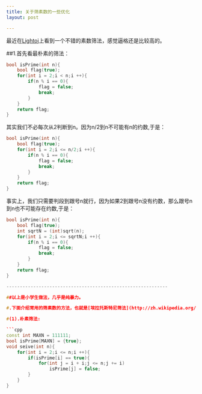 ```yaml
---
title: 关于筛素数的一些优化
layout: post

---
```


最近在[Lightoj](http://lightoj.com/article_show.php?article=1001)上看到一个不错的素数筛法，感觉逼格还是比较高的。

##1.首先看最朴素的筛法：

```cpp
bool isPrime(int n){
    bool flag(true);
    for(int i = 2;i < n;i ++){
        if(n % i == 0){
            flag = false;
            break;
        }
    }
    return flag;
}
```

其实我们不必每次从<let>2</let>判断到<let>n<let>。因为<let>n/2</let>到<let>n</let>不可能有<let>n</let>的约数,于是：

```cpp
bool isPrime(int n){
    bool flag(true);
    for(int i = 2;i <= n/2;i ++){
        if(n % i == 0){
            flag = false;
            break;
        }
    }
    return flag;
}
```

事实上，我们只需要判段到跟号<let>n</let>就行，因为如果<let>2</let>到跟号<let>n</let>没有约数，那么跟号<let>n</let>到<let>n</let>也不可能存在约数,于是：

```cpp
bool isPrime(int n){
    bool flag(true);
    int sqrtN = (int)sqrt(n);
    for(int i = 2;i <= sqrtN;i ++){
        if(n % i == 0){
            flag = false;
            break;
        }
    }
    return flag;
}

------------------------------------------------------------

##以上是小学生做法，几乎是纯暴力。

#.下面介绍常用的筛素数的方法，也就是[埃拉托斯特尼筛法](http://zh.wikipedia.org/wiki/%E5%9F%83%E6%8B%89%E6%89%98%E6%96%AF%E7%89%B9%E5%B0%BC%E7%AD%9B%E6%B3%95)

#(1).朴素筛法:

```cpp
const int MAXN = 111111;
bool isPrime[MAXN] = {true};
void seive(int n){
    for(int i = 2;i <= n;i ++){
        if(isPrime[i] == true){
            for(int j = i + i;j <= n;j += i)
                isPrime[j] = false;
        }
    }
}
```
